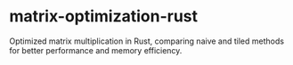 # matrix-optimization-rust
Optimized matrix multiplication in Rust, comparing naive and tiled methods for better performance and memory efficiency.
